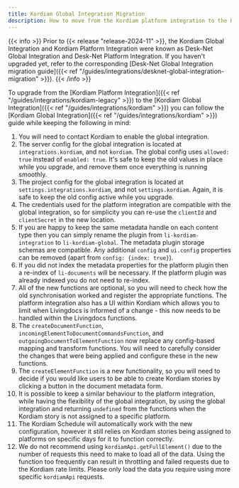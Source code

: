 ```yaml
---
title: Kordiam Global Integration Migration
description: How to move from the Kordiam platform integration to the Kordiam global integration
---
```


{{< info >}}
Prior to {{< release "release-2024-11" >}}, the Kordiam Global Integration and Kordiam Platform Integration were known as Desk-Net Global Integration and Desk-Net Platform Integration. If you haven't upgraded yet, refer to the corresponding [Desk-Net Global Integration migration guide]({{< ref "/guides/integrations/desknet-global-integration-migration" >}}).
{{< /info >}}

To upgrade from the [Kordiam Platform Integration]({{< ref "/guides/integrations/kordiam-legacy" >}}) to the [Kordiam Global Integration]({{< ref "/guides/integrations/kordiam" >}}) you can follow the [Kordiam Global Integration]({{< ref "/guides/integrations/kordiam" >}}) guide while keeping the following in mind:

1. You will need to contact Kordiam to enable the global integration.
2. The server config for the global integration is located at `integrations.kordiam`, and not `kordiam`. The global config uses `allowed: true` instead of `enabled: true`. It's safe to keep the old values in place while you upgrade, and remove them once everything is running smoothly.
3. The project config for the global integration is located at `settings.integrations.kordiam`, and not `settings.kordiam`. Again, it is safe to keep the old config active while you upgrade.
4. The credentials used for the platform integration are compatible with the global integration, so for simplicity you can re-use the `clientId` and `clientSecret` in the new location.
5. If you are happy to keep the same metadata handle on each content type then you can simply rename the plugin from `li-kordiam-integration` to `li-kordiam-global`. The metadata plugin storage schemas are compatible. Any additional `config` and `ui.config` properties can be removed (apart from `config: {index: true}`).
6. If you did not index the metadata properties for the platform plugin then a re-index of `li-documents` will be necessary. If the platform plugin was already indexed you do not need to re-index.
7. All of the new functions are optional, so you will need to check how the old synchronisation worked and register the appropriate functions. The platform integration also has a UI within Kordiam which allows you to limit when Livingdocs is informed of a change - this now needs to be handled within the Livingdocs functions.
8. The `createDocumentFunction`, `incomingElementToDocumentCommandsFunction`, and `outgoingDocumentToElementFunction` now replace any config-based mapping and transform functions. You will need to carefully consider the changes that were being applied and configure these in the new functions.
9. The `createElementFunction` is a new functionality, so you will need to decide if you would like users to be able to create Kordiam stories by clicking a button in the document metadata form.
10. It is possible to keep a similar behaviour to the platform integration, while having the flexibility of the global integration, by using the global integration and returning `undefined` from the functions when the Kordiam story is not assigned to a specific platform.
11. The Kordiam Schedule will automatically work with the new configuration, however it still relies on Kordiam stories being assigned to platforms on specific days for it to function correctly.
12. We do not recommend using `kordiamApi.getFullElement()` due to the number of requests this need to make to load all of the data. Using the function too frequently can result in throttling and failed requests due to the Kordiam rate limits. Please only load the data you require using more specific `kordiamApi` requests.
